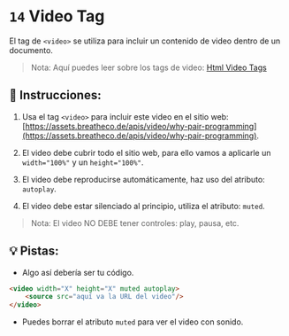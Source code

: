 # `14`  Video Tag

El tag de `<video>` se utiliza para incluir un contenido de video dentro de un documento.

> Nota: Aquí puedes leer sobre los tags de video: [Html Video Tags](https://www.w3schools.com/tags/tag_video.asp)

## 📝 Instrucciones:

1. Usa el tag `<video>` para incluir este video en el sitio web: [https://assets.breatheco.de/apis/video/why-pair-programming](https://assets.breatheco.de/apis/video/why-pair-programming).

2. El video debe cubrir todo el sitio web, para ello vamos a aplicarle un `width="100%"` y un `height="100%"`.

3. El video debe reproducirse automáticamente, haz uso del atributo: `autoplay`.

4. El video debe estar silenciado al principio, utiliza el atributo: `muted`.

> Nota: El video NO DEBE tener controles: play, pausa, etc.

## 💡 Pistas:

+ Algo así debería ser tu código.

```html
<video width="X" height="X" muted autoplay>
	<source src="aquí va la URL del video"/>
</video>
```

+ Puedes borrar el atributo `muted` para ver el video con sonido.
